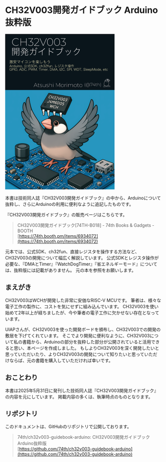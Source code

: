 # CH32V003開発ガイドブック Arduino抜粋版

<img src="../ebook.png" width="70%" />

本書は技術同人誌『CH32V003開発ガイドブック』の中から、Arduinoについて抜粋し、さらにArduinoの利用に便利なように追記したものです。

『CH32V003開発ガイドブック』の販売ページはこちらです。

> CH32V003開発ガイドブック[74TH-B018] - 74th Books & Gadgets - BOOTH<br/>[https://74th.booth.pm/items/6934072](https://74th.booth.pm/items/6934072)

元本では、公式SDK、ch32fun、直接レジスタを操作する方法など、CH32V003の開発について幅広く解説しています。
公式SDKとレジスタ操作が必要な、『DMAとTimer』『WatchDogTimer』『省エネルギーモード』については、抜粋版には記載がありません。
元の本を参照をお願いします。

## まえがき

CH32V003はWCHが開発した非常に安価なRISC-V MCUです。
筆者は、様々な電子工作の製作に、コストを気にせずに組み込んでいます。
CH32V003を使い始めて2年以上が経ちましたが、今や筆者の電子工作に欠かせない存在となっています。

UIAPさんが、CH32V003を使った開発ボードを頒布し、CH32V003での開発の敷居を下げてくれています。
そこでより開発に便利なように、CH32V003について私の書籍から、Arduinoの部分を抜粋した部分が公開されていると活用できると思い、本ページを作成しました。
もしよりCH32V003を深く開発したいと思っていただいたり、よりCH32V003の開発について知りたいと思っていただけならば、元の書籍を購入していただければ幸いです。

## おことわり

本書は2025年5月31日に発刊した技術同人誌『CH32V003開発ガイドブック』の内容を元にしています。
掲載内容の多くは、執筆時点のものとなります。

## リポジトリ

このドキュメントは、GitHubのリポジトリで公開しております。

> 74th/ch32v003-guidebook-arduino: CH32V003開発ガイドブック Arduino抜粋版<br/>[https://github.com/74th/ch32v003-guidebook-arduino](https://github.com/74th/ch32v003-guidebook-arduino)
